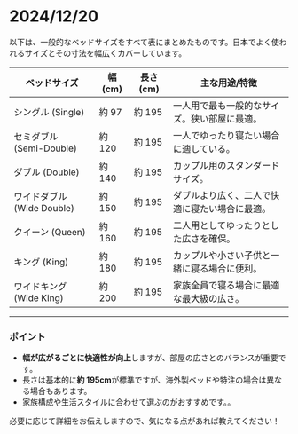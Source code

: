 # 2024/12/20

以下は、一般的なベッドサイズをすべて表にまとめたものです。日本でよく使われるサイズとその寸法を幅広くカバーしています。

| ベッドサイズ               | 幅 (cm) | 長さ (cm) | 主な用途/特徴                                  |
| -------------------------- | ------- | --------- | ---------------------------------------------- |
| シングル (Single)          | 約 97   | 約 195    | 一人用で最も一般的なサイズ。狭い部屋に最適。   |
| セミダブル (Semi-Double)   | 約 120  | 約 195    | 一人でゆったり寝たい場合に適している。         |
| ダブル (Double)            | 約 140  | 約 195    | カップル用のスタンダードサイズ。               |
| ワイドダブル (Wide Double) | 約 150  | 約 195    | ダブルより広く、二人で快適に寝たい場合に最適。 |
| クイーン (Queen)           | 約 160  | 約 195    | 二人用としてゆったりとした広さを確保。         |
| キング (King)              | 約 180  | 約 195    | カップルや小さい子供と一緒に寝る場合に便利。   |
| ワイドキング (Wide King)   | 約 200  | 約 195    | 家族全員で寝る場合に最適な最大級の広さ。       |

---

### **ポイント**

- **幅が広がるごとに快適性が向上**しますが、部屋の広さとのバランスが重要です。
- 長さは基本的に**約 195cm**が標準ですが、海外製ベッドや特注の場合は異なる場合もあります。
- 家族構成や生活スタイルに合わせて選ぶのがおすすめです。。

必要に応じて詳細をお伝えしますので、気になる点があれば教えてください！
